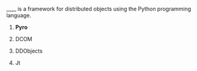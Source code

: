 ____ is a framework for distributed objects using the Python programming language.


1. **Pyro**

2. DCOM

3. DDObjects 

4. Jt